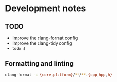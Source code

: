 # Development notes

## TODO

- Improve the clang-format config
- Improve the clang-tidy config
- todo :)

## Formatting and linting

```sh
clang-format -i {core,platform}/**/**.{cpp,hpp,h}
```
